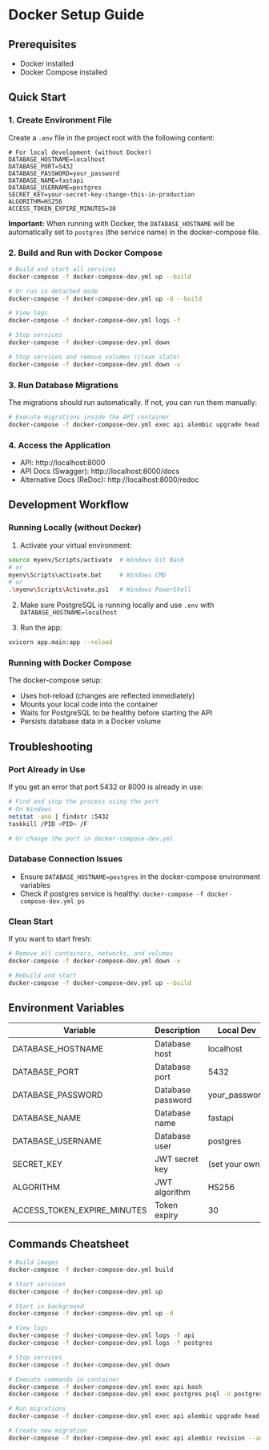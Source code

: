 # Docker Setup Guide

## Prerequisites
- Docker installed
- Docker Compose installed

## Quick Start

### 1. Create Environment File

Create a `.env` file in the project root with the following content:

```env
# For local development (without Docker)
DATABASE_HOSTNAME=localhost
DATABASE_PORT=5432
DATABASE_PASSWORD=your_password
DATABASE_NAME=fastapi
DATABASE_USERNAME=postgres
SECRET_KEY=your-secret-key-change-this-in-production
ALGORITHM=HS256
ACCESS_TOKEN_EXPIRE_MINUTES=30
```

**Important:** When running with Docker, the `DATABASE_HOSTNAME` will be automatically set to `postgres` (the service name) in the docker-compose file.

### 2. Build and Run with Docker Compose

```bash
# Build and start all services
docker-compose -f docker-compose-dev.yml up --build

# Or run in detached mode
docker-compose -f docker-compose-dev.yml up -d --build

# View logs
docker-compose -f docker-compose-dev.yml logs -f

# Stop services
docker-compose -f docker-compose-dev.yml down

# Stop services and remove volumes (clean slate)
docker-compose -f docker-compose-dev.yml down -v
```

### 3. Run Database Migrations

The migrations should run automatically. If not, you can run them manually:

```bash
# Execute migrations inside the API container
docker-compose -f docker-compose-dev.yml exec api alembic upgrade head
```

### 4. Access the Application

- API: http://localhost:8000
- API Docs (Swagger): http://localhost:8000/docs
- Alternative Docs (ReDoc): http://localhost:8000/redoc

## Development Workflow

### Running Locally (without Docker)

1. Activate your virtual environment:
```bash
source myenv/Scripts/activate  # Windows Git Bash
# or
myenv\Scripts\activate.bat     # Windows CMD
# or
.\myenv\Scripts\Activate.ps1   # Windows PowerShell
```

2. Make sure PostgreSQL is running locally and use `.env` with `DATABASE_HOSTNAME=localhost`

3. Run the app:
```bash
uvicorn app.main:app --reload
```

### Running with Docker Compose

The docker-compose setup:
- Uses hot-reload (changes are reflected immediately)
- Mounts your local code into the container
- Waits for PostgreSQL to be healthy before starting the API
- Persists database data in a Docker volume

## Troubleshooting

### Port Already in Use
If you get an error that port 5432 or 8000 is already in use:

```bash
# Find and stop the process using the port
# On Windows
netstat -ano | findstr :5432
taskkill /PID <PID> /F

# Or change the port in docker-compose-dev.yml
```

### Database Connection Issues
- Ensure `DATABASE_HOSTNAME=postgres` in the docker-compose environment variables
- Check if postgres service is healthy: `docker-compose -f docker-compose-dev.yml ps`

### Clean Start
If you want to start fresh:

```bash
# Remove all containers, networks, and volumes
docker-compose -f docker-compose-dev.yml down -v

# Rebuild and start
docker-compose -f docker-compose-dev.yml up --build
```

## Environment Variables

| Variable | Description | Local Dev | Docker |
|----------|-------------|-----------|--------|
| DATABASE_HOSTNAME | Database host | localhost | postgres |
| DATABASE_PORT | Database port | 5432 | 5432 |
| DATABASE_PASSWORD | Database password | your_password | your_password |
| DATABASE_NAME | Database name | fastapi | fastapi |
| DATABASE_USERNAME | Database user | postgres | postgres |
| SECRET_KEY | JWT secret key | (set your own) | (set your own) |
| ALGORITHM | JWT algorithm | HS256 | HS256 |
| ACCESS_TOKEN_EXPIRE_MINUTES | Token expiry | 30 | 30 |

## Commands Cheatsheet

```bash
# Build images
docker-compose -f docker-compose-dev.yml build

# Start services
docker-compose -f docker-compose-dev.yml up

# Start in background
docker-compose -f docker-compose-dev.yml up -d

# View logs
docker-compose -f docker-compose-dev.yml logs -f api
docker-compose -f docker-compose-dev.yml logs -f postgres

# Stop services
docker-compose -f docker-compose-dev.yml down

# Execute commands in container
docker-compose -f docker-compose-dev.yml exec api bash
docker-compose -f docker-compose-dev.yml exec postgres psql -U postgres -d fastapi

# Run migrations
docker-compose -f docker-compose-dev.yml exec api alembic upgrade head

# Create new migration
docker-compose -f docker-compose-dev.yml exec api alembic revision --autogenerate -m "description"
```


